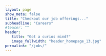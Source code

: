 ```yaml
---
layout: page
show_meta: false
title: "Checkout our job offerings..."
subheadline: "Careers"
#teaser: ""
header:
   title: "Got a curios mind?"
   image_fullwidth: "header_homepage_13.jpg"
permalink: "/jobs/"
---
```

